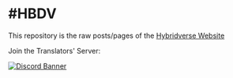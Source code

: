 # #HBDV

This repository is the raw posts/pages of the [Hybridverse Website](https://hbdv.xyz)

Join the Translators' Server:

[![Discord Banner](https://discordapp.com/api/guilds/178878447614033921/embed.png?style=banner3)](https://discord.gg/jpf6JE)